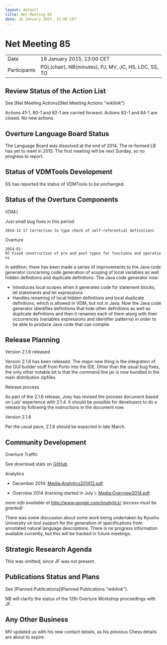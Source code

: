 ```yaml
---
layout: default
title: Net Meeting 85
date: 18 January 2015, 13:00 CET
---
```


<script src="https://code.jquery.com/jquery-1.11.1.min.js">
</script>
<script src="/javascripts/edit.js"></script>
<script>setEditButonNm();</script>

# Net Meeting 85

|||
|---|---|
| Date | 18 January 2015, 13:00 CET |
| Participants | PGL(chair), NB(minutes), PJ, MV, JC, HS, LDC, SS, TO |

Review Status of the Action List
--------------------------------

See [Net Meeting Actions](Net Meeting Actions "wikilink")

Actions 41-1, 80-1 and 82-1 are carried forward. Actions 83-1 and 84-1
are closed. No new actions.

Overture Language Board Status
------------------------------

The Language Board was dissolved at the end of 2014. The re-formed LB
has yet to meet in 2015. The first meeting will be next Sunday, so no
progress to report.

Status of VDMTools Development
------------------------------

SS has reported the status of VDMTools to be unchanged.

Status of the Overture Components
---------------------------------

VDMJ

Just small bug fixes in this period:

`2014-12-17 Correction to type check of self-referential definitions`

Overture

`2014-01-07 Fixed construction of pre and post types for functions and operations`

In addition, there has been made a series of improvements to the Java
code generator concerning code generation of scoping of local variables
as well hidden definitions and duplicate definitions. The Java code
generator now:

-   Introduces local scopes when it generates code for statement blocks,
    let statements and let expressions
-   Handles renaming of local hidden definitions and local duplicate
    definitions, which is allowed in VDM, but not in Java. Now the Java
    code generator identifies definitions that hide other definitions as
    well as duplicate definitions and then it renames each of them along
    with their occurrences (variables expressions and identifier
    patterns) in order to be able to produce Java code that can compile.

Release Planning
----------------

Version 2.1.6 released

Version 2.1.6 has been released. The major new thing is the integration
of the GUI builder stuff from Porto into the IDE. Other than the usual
bug fixes, the only other notable bit is that the command line jar is
now bundled in the main distribution zipfiles.

Release process

As part of the 2.1.6 release, Joey has revised the process document
based on Luís' experience with 2.1.4. It should be possible for
developers to do a release by following the instructions in the document
now.

Version 2.1.8

Per the usual pace, 2.1.8 should be expected in late March.

Community Development
---------------------

Overture Traffic

See download stats on [GitHub](https://www.overturetool.org/download/)

Analytics

-   December 2014: <Media:Analytics201412.pdf>.

<!-- -->

-   Overview 2014 (tracking started in July ): <Media:Overview2014.pdf>.

*more info available at <http://www.google.com/analytics/> (access must
be granted)*

There was some discussion about some work being undertaken by Kyushu
University on tool support for the generation of specifications from
annotated natural language descriptions. There is no progress
information available currently, but this will be tracked in future
meetings.

Strategic Research Agenda
-------------------------

This was omitted, since JF was not present.

Publications Status and Plans
-----------------------------

See [Planned Publications](Planned Publications "wikilink").

NB will clarify the status of the 12th Overture Workshop proceedings
with JF.

Any Other Business
------------------

MV updated us with his new contact details, as his previous Chess
details are about to expire.

   <div id="edit_page_div"></div>